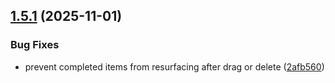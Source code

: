 ## [1.5.1](https://github.com/stklauz/todolo/compare/v1.5.0...v1.5.1) (2025-11-01)

### Bug Fixes

- prevent completed items from resurfacing after drag or delete ([2afb560](https://github.com/stklauz/todolo/commit/2afb560cc606addc34f83315ccbcd588bd6d273b))
